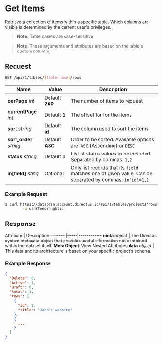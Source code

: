 # Get Items

Retrieve a collection of items within a specific table. Which columns are visible is determined by the current user's privileges.

> **Note:** Table names are case-sensitive

> **Note:** These arguments and attributes are based on the table's custom columns

## Request

```bash
GET /api/1/tables/[table-name]/rows
```

<span class="arguments">Name</span> | Value | Description
--------|-----|------------
**perPage** _int_ | <span class="default">Default **200**</span> | The number of items to request
**currentPage** _int_ | <span class="default">Default **1**</span> | The offset for for the items
**sort** _string_ | <span class="default">Default **id**</span> | The column used to sort the items
**sort_order** _string_ | <span class="default">Default **ASC**</span> | Order to be sorted. Available options are: `ASC` (Ascending) or `DESC`
**status** _string_ | <span class="default">Default **1**</span> | List of status values to be included. Separated by commas. `1,2`
**in[field]**  _sting_ | <span class="default">Optional</span> | Only list records that its `field` matches one of given value. Can be separated by commas. `in[id]=1,2`


### Example Request
```bash
$ curl https://database.account.directus.io/api/1/tables/projects/rows \
        -u usrSTeeornngkti:
```

## Response

<span class="attributes">Attribute</span> | Description
--------|-----|------------
**meta** _object_ | The Directus system metadata object that provides useful information not contained within the dataset itself. <a class="object">**Meta Object**: View Nested Attributes</a>
<span class="custom">**data**</span> _object_ | <span class="custom">This data and its architecture is based on your specific project's schema.</span>

### Example Response
```json
{
  "Delete": 0,
  "Active": 1,
  "Draft": 0,
  "total": 1,
  "rows": [
    {
      "id": 1,
      "title": "John's website"
    },
    {
      ...
    }
  ]
}
```